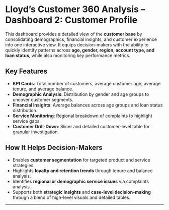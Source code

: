 # Lloyd’s Customer 360 Analysis – Dashboard 2: Customer Profile

This dashboard provides a detailed view of the **customer base** by consolidating demographics, financial insights, and customer experience into one interactive view. It equips decision-makers with the ability to quickly identify patterns across **age, gender, region, account type, and loan status**, while also monitoring key performance metrics.

## Key Features
- **KPI Cards**: Total number of customers, average customer age, average tenure, and average balance.  
- **Demographic Analysis**: Distribution by gender and age groups to uncover customer segments.  
- **Financial Insights**: Average balances across age groups and loan status distribution.  
- **Service Monitoring**: Regional breakdown of complaints to highlight service gaps.  
- **Customer Drill-Down**: Slicer and detailed customer-level table for granular investigation.

## How It Helps Decision-Makers
- Enables **customer segmentation** for targeted product and service strategies.  
- Highlights **loyalty and retention trends** through tenure and balance analysis.  
- Identifies **regional or demographic service issues** via complaints analysis.  
- Supports both **strategic insights** and **case-level decision-making** through a blend of high-level visuals and detailed tables.  

---
